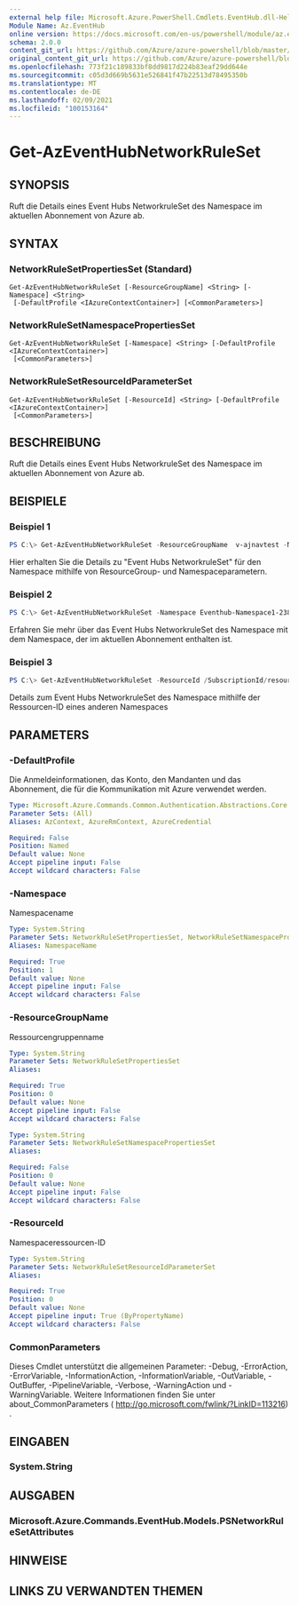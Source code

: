 ```yaml
---
external help file: Microsoft.Azure.PowerShell.Cmdlets.EventHub.dll-Help.xml
Module Name: Az.EventHub
online version: https://docs.microsoft.com/en-us/powershell/module/az.eventhub/get-azeventhubnetworkruleset
schema: 2.0.0
content_git_url: https://github.com/Azure/azure-powershell/blob/master/src/EventHub/EventHub/help/Get-AzEventHubNetworkRuleSet.md
original_content_git_url: https://github.com/Azure/azure-powershell/blob/master/src/EventHub/EventHub/help/Get-AzEventHubNetworkRuleSet.md
ms.openlocfilehash: 773f21c189833bf8dd9817d224b83eaf29dd644e
ms.sourcegitcommit: c05d3d669b5631e526841f47b22513d78495350b
ms.translationtype: MT
ms.contentlocale: de-DE
ms.lasthandoff: 02/09/2021
ms.locfileid: "100153164"
---
```

# Get-AzEventHubNetworkRuleSet

## SYNOPSIS
Ruft die Details eines Event Hubs NetworkruleSet des Namespace im aktuellen Abonnement von Azure ab.

## SYNTAX

### NetworkRuleSetPropertiesSet (Standard)
```
Get-AzEventHubNetworkRuleSet [-ResourceGroupName] <String> [-Namespace] <String>
 [-DefaultProfile <IAzureContextContainer>] [<CommonParameters>]
```

### NetworkRuleSetNamespacePropertiesSet
```
Get-AzEventHubNetworkRuleSet [-Namespace] <String> [-DefaultProfile <IAzureContextContainer>]
 [<CommonParameters>]
```

### NetworkRuleSetResourceIdParameterSet
```
Get-AzEventHubNetworkRuleSet [-ResourceId] <String> [-DefaultProfile <IAzureContextContainer>]
 [<CommonParameters>]
```

## BESCHREIBUNG
Ruft die Details eines Event Hubs NetworkruleSet des Namespace im aktuellen Abonnement von Azure ab.

## BEISPIELE

### Beispiel 1
```powershell
PS C:\> Get-AzEventHubNetworkRuleSet -ResourceGroupName  v-ajnavtest -Namespace Eventhub-Namespace1-1375
```

Hier erhalten Sie die Details zu "Event Hubs NetworkruleSet" für den Namespace mithilfe von ResourceGroup- und Namespaceparametern. 

### Beispiel 2
```powershell
PS C:\> Get-AzEventHubNetworkRuleSet -Namespace Eventhub-Namespace1-2389
```

Erfahren Sie mehr über das Event Hubs NetworkruleSet des Namespace mit dem Namespace, der im aktuellen Abonnement enthalten ist.

### Beispiel 3
```powershell
PS C:\> Get-AzEventHubNetworkRuleSet -ResourceId /SubscriptionId/resourcegroups/ResourceGroup/providers/Microsoft.EventHub/namespaces/Eventhub-Namespace1-2389
```

Details zum Event Hubs NetworkruleSet des Namespace mithilfe der Ressourcen-ID eines anderen Namespaces 

## PARAMETERS

### -DefaultProfile
Die Anmeldeinformationen, das Konto, den Mandanten und das Abonnement, die für die Kommunikation mit Azure verwendet werden.

```yaml
Type: Microsoft.Azure.Commands.Common.Authentication.Abstractions.Core.IAzureContextContainer
Parameter Sets: (All)
Aliases: AzContext, AzureRmContext, AzureCredential

Required: False
Position: Named
Default value: None
Accept pipeline input: False
Accept wildcard characters: False
```

### -Namespace
Namespacename

```yaml
Type: System.String
Parameter Sets: NetworkRuleSetPropertiesSet, NetworkRuleSetNamespacePropertiesSet
Aliases: NamespaceName

Required: True
Position: 1
Default value: None
Accept pipeline input: False
Accept wildcard characters: False
```

### -ResourceGroupName
Ressourcengruppenname

```yaml
Type: System.String
Parameter Sets: NetworkRuleSetPropertiesSet
Aliases:

Required: True
Position: 0
Default value: None
Accept pipeline input: False
Accept wildcard characters: False
```

```yaml
Type: System.String
Parameter Sets: NetworkRuleSetNamespacePropertiesSet
Aliases:

Required: False
Position: 0
Default value: None
Accept pipeline input: False
Accept wildcard characters: False
```

### -ResourceId
Namespaceressourcen-ID

```yaml
Type: System.String
Parameter Sets: NetworkRuleSetResourceIdParameterSet
Aliases:

Required: True
Position: 0
Default value: None
Accept pipeline input: True (ByPropertyName)
Accept wildcard characters: False
```

### CommonParameters
Dieses Cmdlet unterstützt die allgemeinen Parameter: -Debug, -ErrorAction, -ErrorVariable, -InformationAction, -InformationVariable, -OutVariable, -OutBuffer, -PipelineVariable, -Verbose, -WarningAction und -WarningVariable.
Weitere Informationen finden Sie unter about_CommonParameters ( http://go.microsoft.com/fwlink/?LinkID=113216) .

## EINGABEN

### System.String

## AUSGABEN

### Microsoft.Azure.Commands.EventHub.Models.PSNetworkRuleSetAttributes

## HINWEISE

## LINKS ZU VERWANDTEN THEMEN